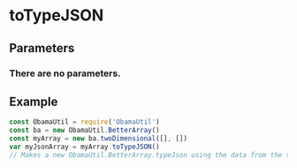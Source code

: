 # toTypeJSON
## Parameters
### There are no parameters.
## Example
```javascript
const ObamaUtil = require('ObamaUtil')
const ba = new ObamaUtil.BetterArray()
const myArray = new ba.twoDimensional([], [])
var myJsonArray = myArray.toTypeJSON()
// Makes a new ObamaUtil.BetterArray.typeJson using the data from the two dimensional.
```
